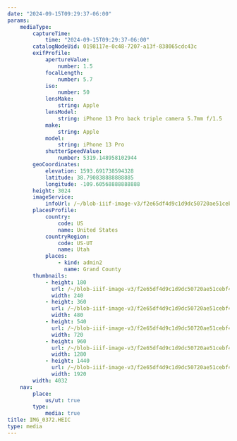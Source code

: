 ```yaml
---
date: "2024-09-15T09:29:37-06:00"
params:
    mediaType:
        captureTime:
            time: "2024-09-15T09:29:37-06:00"
        catalogNodeUid: 0198117e-0c48-7207-a13f-838065cdc43c
        exifProfile:
            apertureValue:
                number: 1.5
            focalLength:
                number: 5.7
            iso:
                number: 50
            lensMake:
                string: Apple
            lensModel:
                string: iPhone 13 Pro back triple camera 5.7mm f/1.5
            make:
                string: Apple
            model:
                string: iPhone 13 Pro
            shutterSpeedValue:
                number: 5319.148958102944
        geoCoordinates:
            elevation: 1593.691738594328
            latitude: 38.790838888888885
            longitude: -109.60568888888888
        height: 3024
        imageService:
            infoUrl: /~/blob-iiif-image-v3/f2e65df4d9c1d9dc50720ae51cebf455fe9a19f78846452627b6e1b4c11d0100/info.json
        placesProfile:
            country:
                code: US
                name: United States
            countryRegion:
                code: US-UT
                name: Utah
            places:
                - kind: admin2
                  name: Grand County
        thumbnails:
            - height: 180
              url: /~/blob-iiif-image-v3/f2e65df4d9c1d9dc50720ae51cebf455fe9a19f78846452627b6e1b4c11d0100/full/240%2C180/0/default.jpg
              width: 240
            - height: 360
              url: /~/blob-iiif-image-v3/f2e65df4d9c1d9dc50720ae51cebf455fe9a19f78846452627b6e1b4c11d0100/full/480%2C360/0/default.jpg
              width: 480
            - height: 540
              url: /~/blob-iiif-image-v3/f2e65df4d9c1d9dc50720ae51cebf455fe9a19f78846452627b6e1b4c11d0100/full/720%2C540/0/default.jpg
              width: 720
            - height: 960
              url: /~/blob-iiif-image-v3/f2e65df4d9c1d9dc50720ae51cebf455fe9a19f78846452627b6e1b4c11d0100/full/1280%2C960/0/default.jpg
              width: 1280
            - height: 1440
              url: /~/blob-iiif-image-v3/f2e65df4d9c1d9dc50720ae51cebf455fe9a19f78846452627b6e1b4c11d0100/full/1920%2C1440/0/default.jpg
              width: 1920
        width: 4032
    nav:
        place:
            us/ut: true
        type:
            media: true
title: IMG_0372.HEIC
type: media
---
```

